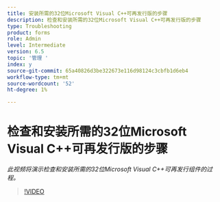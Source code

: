 ```yaml
---
title: 安装所需的32位Microsoft Visual C++可再发行版的步骤
description: 检查和安装所需的32位Microsoft Visual C++可再发行版的步骤
type: Troubleshooting
product: forms
role: Admin
level: Intermediate
version: 6.5
topic: '管理 '
index: y
source-git-commit: 65a40826d3be322673e116d98124c3cbfb1d6eb4
workflow-type: tm+mt
source-wordcount: '52'
ht-degree: 1%

---
```



# 检查和安装所需的32位Microsoft Visual C++可再发行版的步骤

*此视频将演示检查和安装所需的32位Microsoft Visual C++可再发行组件的过程。*

>[!VIDEO](https://video.tv.adobe.com/v/335520?quality=9&learn=on)





